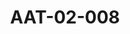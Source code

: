 ---
pid: AAT-02-008
title: AAT-02-008
language: en
collection: Abdel Rahman Ali Taha
original_label: 
rights: Fadwa Ali Taha
location_of_original: 'Fadwa Ali Taha '
photographer_or_studio: 
scanned_from: jpeg
_date: '1918'
location: Khartoum, Gordon College
description: Letter of Abdel Rahman Ali Taha to his Father when he was a student in
  Gordon College
additional_notes: 
permission_display: 'yes'
on_server: 'no'
on_website: 'no'
permalink: "/archive/en/aat-02-008.html"
layout: photo-page
---